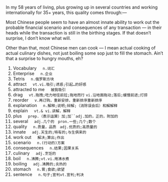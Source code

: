 
In my 58 years of living, plus growing up in several countries and working internationally for 35+ years, this quality comes through:—

Most Chinese people seem to have an almost innate ability to work out the probable financial scenario and consequences of any transaction — in their heads while the transaction is still in the birthing stages.
If that doesn’t surprise, I don’t know what will.

Other than that, most Chinese men can cook — I mean actual cooking of actual culinary dishes, not just boiling some sop just to fill the stomach. Ain’t that a surprise to hungry mouths, eh?


1. Vocabulary &nbsp; &nbsp; `n.词汇`  
2. Enterprise &nbsp; &nbsp; `n.企业`
3. Tetris &nbsp; &nbsp; `n.俄罗斯方块`  
4. attract  &nbsp; &nbsp; `vt.vi.吸引;诱惑;引起…的好感`  
5. attracted to me &nbsp; &nbsp; `被我吸引` 
6. drag &nbsp; &nbsp; `vt.拖拽;吃力地往前拉;拖地而行` `vi.沿地面拖动;落后;缓慢前进;打捞`
7. reorder &nbsp; &nbsp; `v.再订购，重新安排，重新排序重新排序`
8. explanation &nbsp; &nbsp; `n.解释;说明;辩解;（消除误会后）和解解释`
9. explain &nbsp; &nbsp; `vt.& vi.讲解，解释`
10. plus &nbsp; &nbsp; `prep.（表示运算）加;加``adj.加的，正的，附加的`
11. several &nbsp; &nbsp; `adj.几个的` &nbsp; `pron.一些;几个;数个`
12. quality &nbsp; &nbsp; `n.质量，品质` &nbsp; `adj.优质的;高质量的`
13. innate &nbsp; &nbsp; `adj.天生的;特有的;与生俱来的`
14. work out &nbsp; &nbsp; `解决;算出;作出`
15. scenario &nbsp; &nbsp; `n.(行动的)方案`
16. consequences &nbsp; &nbsp; `n.结果;因果关系`
17. culinary &nbsp; &nbsp; `adj.烹饪的`
18. boil &nbsp; &nbsp; `n.沸腾;vt.vi.用沸水煮`
19. boiling &nbsp; &nbsp; `adj.沸腾的;炎热的`
20. stomach &nbsp; &nbsp; `n.胃;食欲;欲望`
21. sentence &nbsp; &nbsp; `n.句子;宣判vt.宣判;判决`